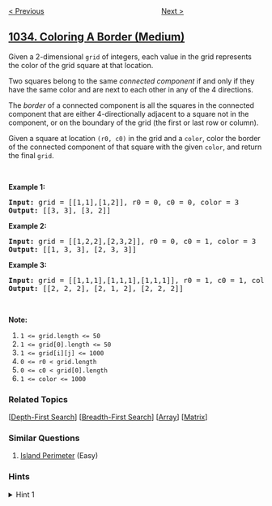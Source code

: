 <!--|This file generated by command(leetcode description); DO NOT EDIT.    |-->
<!--+----------------------------------------------------------------------+-->
<!--|@author    openset <openset.wang@gmail.com>                           |-->
<!--|@link      https://github.com/openset                                 |-->
<!--|@home      https://github.com/openset/leetcode                        |-->
<!--+----------------------------------------------------------------------+-->

[< Previous](../moving-stones-until-consecutive "Moving Stones Until Consecutive")
　　　　　　　　　　　　　　　　
[Next >](../uncrossed-lines "Uncrossed Lines")

## [1034. Coloring A Border (Medium)](https://leetcode.com/problems/coloring-a-border "边框着色")

<p>Given a 2-dimensional&nbsp;<code>grid</code> of integers, each value in the grid represents the color of the grid square at that location.</p>

<p>Two squares belong to the same <em>connected component</em> if and only if they have the same color and are next to each other in any of the 4 directions.</p>

<p>The&nbsp;<em>border</em> of a connected component is&nbsp;all the squares in the connected component that are&nbsp;either 4-directionally adjacent to&nbsp;a square not in the component, or on the boundary of the grid (the first or last row or column).</p>

<p>Given a square at location&nbsp;<code>(r0, c0)</code>&nbsp;in the grid and a <code>color</code>, color the&nbsp;border of the connected component of that square with the given <code>color</code>, and return the final <code>grid</code>.</p>

<p>&nbsp;</p>

<p><strong>Example 1:</strong></p>

<pre>
<strong>Input: </strong>grid = <span id="example-input-1-1">[[1,1],[1,2]]</span>, r0 = <span id="example-input-1-2">0</span>, c0 = <span id="example-input-1-3">0</span>, color = <span id="example-input-1-4">3</span>
<strong>Output: </strong><span id="example-output-1">[[3, 3], [3, 2]]</span>
</pre>

<div>
<p><strong>Example 2:</strong></p>

<pre>
<strong>Input: </strong>grid = <span id="example-input-2-1">[[1,2,2],[2,3,2]]</span>, r0 = <span id="example-input-2-2">0</span>, c0 = <span id="example-input-2-3">1</span>, color = <span id="example-input-2-4">3</span>
<strong>Output: </strong><span id="example-output-2">[[1, 3, 3], [2, 3, 3]]</span>
</pre>

<div>
<p><strong>Example 3:</strong></p>

<pre>
<strong>Input: </strong>grid = <span id="example-input-3-1">[[1,1,1],[1,1,1],[1,1,1]]</span>, r0 = <span id="example-input-3-2">1</span>, c0 = <span id="example-input-3-3">1</span>, color = <span id="example-input-3-4">2</span>
<strong>Output: </strong><span id="example-output-3">[[2, 2, 2], [2, 1, 2], [2, 2, 2]]</span></pre>
</div>
</div>

<p>&nbsp;</p>

<p><strong>Note:</strong></p>

<ol>
	<li><code>1 &lt;= grid.length &lt;= 50</code></li>
	<li><code>1 &lt;= grid[0].length &lt;= 50</code></li>
	<li><code>1 &lt;= grid[i][j] &lt;= 1000</code></li>
	<li><code>0 &lt;= r0 &lt; grid.length</code></li>
	<li><code>0 &lt;= c0 &lt; grid[0].length</code></li>
	<li><code>1 &lt;= color &lt;= 1000</code></li>
</ol>

### Related Topics
  [[Depth-First Search](../../tag/depth-first-search/README.md)]
  [[Breadth-First Search](../../tag/breadth-first-search/README.md)]
  [[Array](../../tag/array/README.md)]
  [[Matrix](../../tag/matrix/README.md)]

### Similar Questions
  1. [Island Perimeter](../island-perimeter) (Easy)

### Hints
<details>
<summary>Hint 1</summary>
Use a DFS to find every square in the component.  Then for each square, color it if it has a neighbor that is outside the grid or a different color.
</details>
